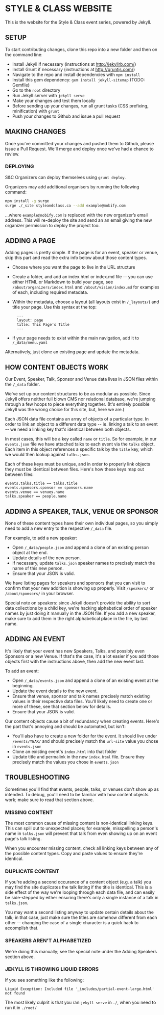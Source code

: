 # STYLE & CLASS WEBSITE

This is the website for the Style & Class event series, powered by Jekyll.

## SETUP

To start contributing changes, clone this repo into a new folder and then on
the command line:

* Install Jekyll if necessary (instructions at http://jekyllrb.com/)
* Install Grunt if necessary (instructions at http://gruntjs.com/)
* Navigate to the repo and install dependencies with ``npm install``
* Install this gem dependency: ``gem install jekyll-sitemap`` (TODO: Gemfile)
* Go to the `root` directory
* Run Jekyll server with ``jekyll serve``
* Make your changes and test them locally
* Before sending up your changes, run all grunt tasks (CSS prefixing,
  minification) with ``grunt``
* Push your changes to Github and issue a pull request

## MAKING CHANGES

Once you've committed your changes and pushed them to Github, please issue a
Pull Request. We'll merge and deploy once we've had a chance to review.

### DEPLOYING

S&C Organizers can deploy themselves using `grunt deploy`.

Organizers may add additional organisers by running the following command:

```sh
npm install -g surge
surge ./_site styleandclass.ca --add example@mobify.com
```

…where `example@mobify.com` is replaced with the new organizer’s email address. This will re-deploy the site and send an an email giving the new organizer permission to deploy the project too.

## ADDING A PAGE

Adding pages is pretty simple. If the page is for an event, speaker or
venue, skip this part and read the extra info below about those content types.

* Choose where you want the page to live in the URL structure
* Create a folder, and add an index.html or index.md file -- you can use
  either HTML or Markdown to build your page, see ``/about/organizers/index.html``
  and ``/about/vision/index.md`` for examples of each, including required metadata.
* Within the metadata, choose a layout (all layouts exist in ``/_layouts/``) and
  title your page. Use this syntax at the top:

        ---
        layout: page
        title: This Page's Title
        ---

* If your page needs to exist within the main navigation, add it to
  ``/_data/menu.yaml``

Alternatively, just clone an existing page and update the metadata.


## HOW CONTENT OBJECTS WORK

Our Event, Speaker, Talk, Sponsor and Venue data lives in JSON files within the
``/_data`` folder.

We've set up our content structures to be as modular as possible. Since Jekyll
offers neither full blown CMS nor relational database, we're jumping through a
few hoops to piece everything together. (It's entirely possible Jekyll was the
wrong choice for this site, but, here we are.)

Each JSON data file contains an array of objects of a particular type. In order
to link an object to a different data type -- ie. linking a talk to an event --
we need a linking key that's identical between both objects.

In most cases, this will be a key called ``name`` or ``title``. So for example, in
our ``events.json`` file we have attached talks to each event via the ``talks``
object. Each item in this object references a specific talk by the ``title`` key,
which we would then lookup against ``talks.json``.

Each of these keys must be unique, and in order to properly link objects they
must be identical between files. Here's how these keys map out between files:

    events.talks.title == talks.title
    events.sponsors.sponsor == sponsors.name
    events.venue == venues.name
    talks.speaker == people.name


## ADDING A SPEAKER, TALK, VENUE OR SPONSOR

None of these content types have their own individual pages, so you simply need
to add a new entry to the respective ``/_data`` file.

For example, to add a new speaker:

* Open ``/_data/people.json`` and append a clone of an existing person object at the
  end.
* Update details of the new person.
* If necessary, update ``talks.json`` speaker names to precisely match the name of
  this new person.
* Ensure that your JSON is valid.

We have listing pages for speakers and sponsors that you can visit to
confirm that your new addition is showing up properly. Visit ``/speakers/`` or
``/about/sponsors/`` in your browser.

Special note on speakers: since Jekyll doesn't provide the ability to sort data
collections by a child key, we're hacking alphabetical order of speaker names by
just doing it manually in the JSON file. If you add a new speaker, make sure to
add them in the right alphabetical place in the file, by last name.


## ADDING AN EVENT

It's likely that your event has new Speakers, Talks, and possibly even Sponsors or a new Venue. If that's the case, it's a lot easier if you add those objects first with the instructions above, then add the new event last.

To add an event:

* Open ``/_data/events.json`` and append a clone of an existing event at the
  beginning.
* Update the event details to the new event.
* Ensure that venue, sponsor and talk names precisely match existing values in
  their respective data files. You'll likely need to create one or more of
  these, see that section below for details.
* Ensure that your JSON is valid.

Our content objects cause a bit of redundancy when creating events. Here's the
part that's annoying and should be automated, but isn't:

* You'll also have to create a new folder for the event. It should live under
  ``/events/YEAR/`` and should precisely match the ``url-site`` value you chose in
  ``events.json``
* Clone an existing event's ``index.html`` into that folder
* Update title and permalink in the new ``index.html`` file. Ensure they precisely
  match the values you chose in ``events.json``


## TROUBLESHOOTING

Sometimes you'll find that events, people, talks, or venues don't show up as
intended. To debug, you'll need to be familiar with how content objects work;
make sure to read that section above.

### MISSING CONTENT

The most common cause of missing content is non-identical linking keys. This can
spill out to unexpected places; for example, misspelling a person's name in
``talks.json`` will prevent that talk from even showing up on an event page's talk
listing.

When you encounter missing content, check all linking keys between any of the
possible content types. Copy and paste values to ensure they're identical.


### DUPLICATE CONTENT

If you're adding a second occurance of a content object (e.g. a talk) you may
find the site duplicates the talk listing if the title is identical. This is a
side effect of the way we're looping through each data file, and can easily be
side-stepped by either ensuring there's only a single instance of a talk in
``talks.json``.

You may want a second listing anyway to update certain details about the talk;
in that case, just make sure the titles are somehow different from each other --
changing the case of a single character is a quick hack to accomplish that.


### SPEAKERS AREN'T ALPHABETIZED

We're doing this manually; see the special note under the Adding Speakers
section above.


### JEKYLL IS THROWING LIQUID ERRORS

If you see something like the following:

    Liquid Exception: Included file '_includes/partial-event-large.html' not found

The most likely culprit is that you ran ``jekyll serve`` in `./`, when you need to run it in `./root/`
